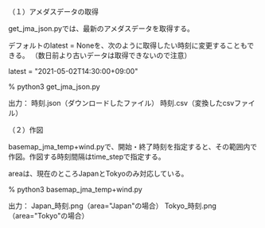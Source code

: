 

（１）アメダスデータの取得

get_jma_json.pyでは、最新のアメダスデータを取得する。

デフォルトのlatest = Noneを、次のように取得したい時刻に変更することもできる。
（数日前より古いデータは取得できないので注意）

latest = "2021-05-02T14:30:00+09:00"


% python3 get_jma_json.py 

出力：
時刻.json（ダウンロードしたファイル）
時刻.csv（変換したcsvファイル）


（２）作図

basemap_jma_temp+wind.pyで、開始・終了時刻を指定すると、その範囲内で作図。作図する時刻間隔はtime_stepで指定する。

areaは、現在のところJapanとTokyoのみ対応している。

% python3 basemap_jma_temp+wind.py

出力：
Japan_時刻.png（area="Japan"の場合）
Tokyo_時刻.png（area="Tokyo"の場合）



